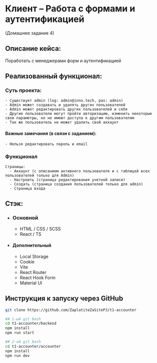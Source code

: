 # Клиент – Работа с формами и аутентификацией

(Домашнее задание 4)

## Описание кейса:

Поработать с менеджерами форм и аутентификацией

## Реализованный функционал:

### Суть проекта:

    - Существует admin (log: admin@inno.tech, pas: admin)
    - Admin может создавать и удалять других пользователей
    - Admin может редактировать других пользователей и себя
    - Другие пользователи могут пройти авторизацию, изменить некоторые свои параметры, но не имеют доступа к другим пользователям
    - Так же пользователь не может удалить свой аккаунт

#### Важные замечания (в связи с заданием):

    - Нельзя редактировать пароль и email

### Функционал

    Страницы:
      - Аккаунт (с описанием активного пользователя и с таблицей всех пользователей только для Admin)
      - Настроить (страница редактирования учетной записи)
      - Создать (страница создания пользователей только для admin)
      - Страница входа

## Стэк:

-   ### Основной
    -   HTML / CSS / SCSS
    -   React / TS
-   #### Дополнительный
    -   Local Storage
    -   Cookie
    -   Vite
    -   React Router
    -   React Hook Form
    -   Material UI

## Инструкция к запуску через GitHub

```bash
git clone https://github.com/ZaplatiteZaSitePJ/t1-accounter

## 1-ый git bash
cd t1-accounter/backend
npm install
npm run start

## 2-ой git bash
cd t1-accounter/accounter
npm install
npm run dev
```
